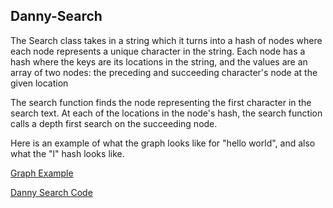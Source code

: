 Danny-Search
----
The Search class takes in a string which it turns into a hash of nodes where each node represents a unique character in the string. Each node has a hash where the keys are its locations in the string, and the values are an array of two nodes: the preceding and succeeding character's node at the given location

The search function finds the node representing the first character in the search text. At each of the locations in the node's hash, the search function calls a depth first search on the succeeding node.

Here is an example of what the graph looks like for "hello world", and also what the "l" hash looks like.

[Graph Example](http://i.imgur.com/CbzuDcP.png)

[Danny Search Code](/algorithms/danny_search.rb)
